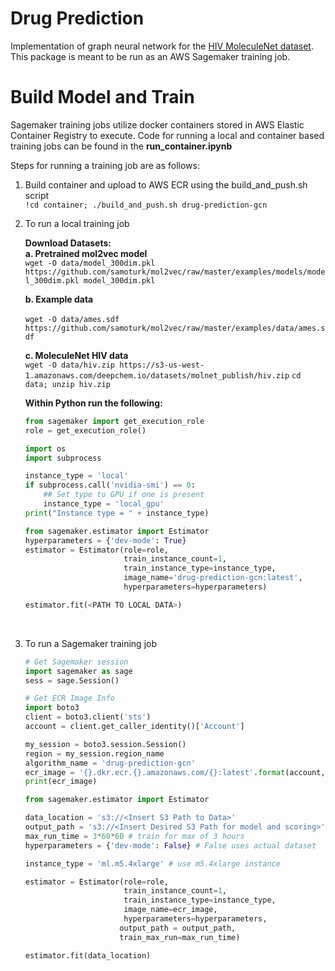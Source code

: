 # Drug Prediction
Implementation of graph neural network for the [HIV MoleculeNet dataset](http://moleculenet.ai/datasets-1). This package is meant to be run as an AWS Sagemaker training job.

# Build Model and Train
Sagemaker training jobs utilize docker containers stored in AWS Elastic Container Registry to execute. Code for running a local and container based training jobs can be found in the <b> run_container.ipynb </b>

Steps for running a training job are as follows:
1. Build container and upload to AWS ECR using the build_and_push.sh script <br />
    `!cd container; ./build_and_push.sh drug-prediction-gcn`
2. To run a local training job <br />

    <b>Download Datasets:</b> <br />
    <b> a. Pretrained mol2vec model </b> <br />
    `wget -O data/model_300dim.pkl https://github.com/samoturk/mol2vec/raw/master/examples/models/model_300dim.pkl model_300dim.pkl`

    <b> b. Example data</b> <br />  
    `wget -O data/ames.sdf https://github.com/samoturk/mol2vec/raw/master/examples/data/ames.sdf`

    <b> c. MoleculeNet HIV data</b> <br />
    `wget -O data/hiv.zip https://s3-us-west-1.amazonaws.com/deepchem.io/datasets/molnet_publish/hiv.zip`
    `cd data; unzip hiv.zip`
    
    <b>Within Python run the following: </b>
    ```python
    from sagemaker import get_execution_role
    role = get_execution_role()
    
    import os
    import subprocess

    instance_type = 'local'
    if subprocess.call('nvidia-smi') == 0:
        ## Set type to GPU if one is present
        instance_type = 'local_gpu'
    print("Instance type = " + instance_type)
    
    from sagemaker.estimator import Estimator
    hyperparameters = {'dev-mode': True}
    estimator = Estimator(role=role,
                          train_instance_count=1,
                          train_instance_type=instance_type,
                          image_name='drug-prediction-gcn:latest',
                          hyperparameters=hyperparameters)

    estimator.fit(<PATH TO LOCAL DATA>)
    ```
    <br />

3. To run a Sagemaker training job <br />
    ```python
    # Get Sagemaker session
    import sagemaker as sage
    sess = sage.Session()
    
    # Get ECR Image Info
    import boto3
    client = boto3.client('sts')
    account = client.get_caller_identity()['Account']

    my_session = boto3.session.Session()
    region = my_session.region_name
    algorithm_name = 'drug-prediction-gcn'
    ecr_image = '{}.dkr.ecr.{}.amazonaws.com/{}:latest'.format(account, region, algorithm_name)
    print(ecr_image)
    
    from sagemaker.estimator import Estimator

    data_location = 's3://<Insert S3 Path to Data>'
    output_path = 's3://<Insert Desired S3 Path for model and scoring>'
    max_run_time = 3*60*60 # train for max of 3 hours
    hyperparameters = {'dev-mode': False} # False uses actual dataset

    instance_type = 'ml.m5.4xlarge' # use m5.4xlarge instance

    estimator = Estimator(role=role,
                          train_instance_count=1,
                          train_instance_type=instance_type,
                          image_name=ecr_image,
                          hyperparameters=hyperparameters,
                         output_path = output_path,
                         train_max_run=max_run_time)

    estimator.fit(data_location)
    ```

